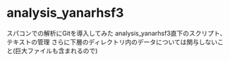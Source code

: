# analysis_yanarhsf3

スパコンでの解析にGitを導入してみた
analysis_yanarhsf3直下のスクリプト、テキストの管理
さらに下層のディレクトリ内のデータについては関与しないこと(巨大ファイルも含まれるので)
